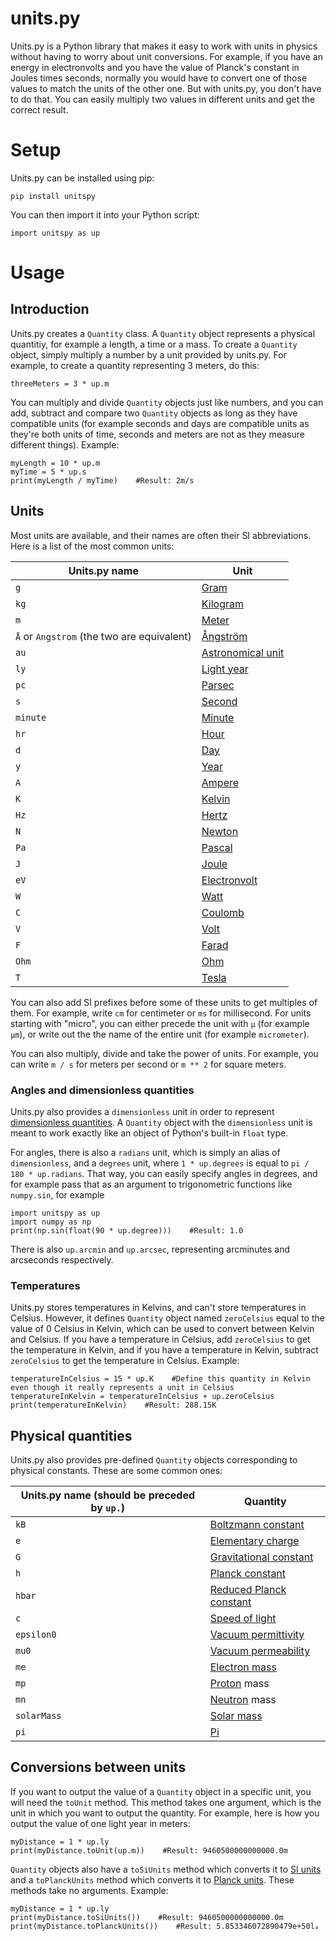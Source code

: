 # units.py
Units.py is a Python library that makes it easy to work with units in physics without having to worry about unit conversions. For example, if you have an energy in electronvolts and you have the value of Planck's constant in Joules times seconds, normally you would have to convert one of those values to match the units of the other one. But with units.py, you don't have to do that. You can easily multiply two values in different units and get the correct result.

# Setup
Units.py can be installed using pip:

```
pip install unitspy
```

You can then import it into your Python script:

```
import unitspy as up
```

# Usage
## Introduction
Units.py creates a `Quantity` class. A `Quantity` object represents a physical quantitiy, for example a length, a time or a mass. To create a `Quantity` object, simply multiply a number by a unit provided by units.py. For example, to create a quantity representing 3 meters, do this:

```
threeMeters = 3 * up.m
```

You can multiply and divide `Quantity` objects just like numbers, and you can add, subtract and compare two `Quantity` objects as long as they have compatible units (for example seconds and days are compatible units as they're both units of time, seconds and meters are not as they measure different things). Example:

```
myLength = 10 * up.m
myTime = 5 * up.s
print(myLength / myTime)    #Result: 2m/s
```

## Units
Most units are available, and their names are often their SI abbreviations. Here is a list of the most common units:

Units.py name | Unit
--- | ---
`g` | [Gram](https://en.wikipedia.org/wiki/Gram)
`kg` | [Kilogram](https://en.wikipedia.org/wiki/Kilogram)
`m` | [Meter](https://en.wikipedia.org/wiki/Metre)
`Å` or `Angstrom` (the two are equivalent) | [Ångström](https://en.wikipedia.org/wiki/Angstrom)
`au` | [Astronomical unit](https://en.wikipedia.org/wiki/Astronomical_unit)
`ly` | [Light year](https://en.wikipedia.org/wiki/Light-year)
`pc` | [Parsec](https://en.wikipedia.org/wiki/Parsec)
`s` | [Second](https://en.wikipedia.org/wiki/Second)
`minute` | [Minute](https://en.wikipedia.org/wiki/Minute)
`hr` | [Hour](https://en.wikipedia.org/wiki/Hour)
`d` | [Day](https://en.wikipedia.org/wiki/Day)
`y` | [Year](https://en.wikipedia.org/wiki/Year)
`A` | [Ampere](https://en.wikipedia.org/wiki/Ampere)
`K` | [Kelvin](https://en.wikipedia.org/wiki/Kelvin)
`Hz` | [Hertz](https://en.wikipedia.org/wiki/Hertz)
`N` | [Newton](https://en.wikipedia.org/wiki/Newton_(unit))
`Pa` | [Pascal](https://en.wikipedia.org/wiki/Pascal_(unit))
`J` | [Joule](https://en.wikipedia.org/wiki/Joule)
`eV` | [Electronvolt](https://en.wikipedia.org/wiki/Electronvolt)
`W` | [Watt](https://en.wikipedia.org/wiki/Watt)
`C` | [Coulomb](https://en.wikipedia.org/wiki/Coulomb)
`V` | [Volt](https://en.wikipedia.org/wiki/Volt)
`F` | [Farad](https://en.wikipedia.org/wiki/Farad)
`Ohm` | [Ohm](https://en.wikipedia.org/wiki/Ohm)
`T` | [Tesla](https://en.wikipedia.org/wiki/Tesla_(unit))

You can also add SI prefixes before some of these units to get multiples of them. For example, write `cm` for centimeter or `ms` for millisecond. For units starting with "micro", you can either precede the unit with `µ` (for example `µm`), or write out the the name of the entire unit (for example `micrometer`).

You can also multiply, divide and take the power of units. For example, you can write `m / s` for meters per second or `m ** 2` for square meters.

### Angles and dimensionless quantities
Units.py also provides a `dimensionless` unit in order to represent [dimensionless quantities](https://en.wikipedia.org/wiki/Dimensionless_quantity). A `Quantity` object with the `dimensionless` unit is meant to work exactly like an object of Python's built-in `float` type.

For angles, there is also a `radians` unit, which is simply an alias of `dimensionless`, and a `degrees` unit, where `1 * up.degrees` is equal to `pi / 180 * up.radians`. That way, you can easily specify angles in degrees, and for example pass that as an argument to trigonometric functions like `numpy.sin`, for example

```
import unitspy as up
import numpy as np
print(np.sin(float(90 * up.degree)))    #Result: 1.0
```

There is also `up.arcmin` and `up.arcsec`, representing arcminutes and arcseconds respectively.

### Temperatures
Units.py stores temperatures in Kelvins, and can't store temperatures in Celsius. However, it defines `Quantity` object named `zeroCelsius` equal to the value of 0 Celsius in Kelvin, which can be used to convert between Kelvin and Celsius. If you have a temperature in Celsius, add `zeroCelsius` to get the temperature in Kelvin, and if you have a temperature in Kelvin, subtract `zeroCelsius` to get the temperature in Celsius. Example:

```
temperatureInCelsius = 15 * up.K    #Define this quantity in Kelvin even though it really represents a unit in Celsius
temperatureInKelvin = temperatureInCelsius + up.zeroCelsius
print(temperatureInKelvin)    #Result: 288.15K
```

## Physical quantities
Units.py also provides pre-defined `Quantity` objects corresponding to physical constants. These are some common ones:

Units.py name (should be preceded by `up.`) | Quantity
--- | ---
`kB` | [Boltzmann constant](https://en.wikipedia.org/wiki/Boltzmann_constant)
`e` | [Elementary charge](https://en.wikipedia.org/wiki/Elementary_charge)
`G` | [Gravitational constant](https://en.wikipedia.org/wiki/Gravitational_constant)
`h` | [Planck constant](https://en.wikipedia.org/wiki/Planck_constant)
`hbar` | [Reduced Planck constant](https://en.wikipedia.org/wiki/Reduced_Planck_constant)
`c` | [Speed of light](https://en.wikipedia.org/wiki/Speed_of_light)
`epsilon0` | [Vacuum permittivity](https://en.wikipedia.org/wiki/Vacuum_permittivity)
`mu0` | [Vacuum permeability](https://en.wikipedia.org/wiki/Vacuum_permeability)
`me` | [Electron mass](https://en.wikipedia.org/wiki/Electron_rest_mass)
`mp` | [Proton](https://en.wikipedia.org/wiki/Proton) mass
`mn` | [Neutron](https://en.wikipedia.org/wiki/Neutron) mass
`solarMass` | [Solar mass](https://en.wikipedia.org/wiki/Solar_mass)
`pi` | [Pi](https://en.wikipedia.org/wiki/Pi)

## Conversions between units
If you want to output the value of a `Quantity` object in a specific unit, you will need the `toUnit` method. This method takes one argument, which is the unit in which you want to output the quantity. For example, here is how you output the value of one light year in meters:

```
myDistance = 1 * up.ly
print(myDistance.toUnit(up.m))    #Result: 9460500000000000.0m
```

`Quantity` objects also have a `toSiUnits` method which converts it to [SI units](https://en.wikipedia.org/wiki/International_System_of_Units) and a `toPlanckUnits` method which converts it to [Planck units](https://en.wikipedia.org/wiki/Planck_units). These methods take no arguments. Example:

```
myDistance = 1 * up.ly
print(myDistance.toSiUnits())    #Result: 9460500000000000.0m
print(myDistance.toPlanckUnits())    #Result: 5.853346072890479e+50lₚ
```
